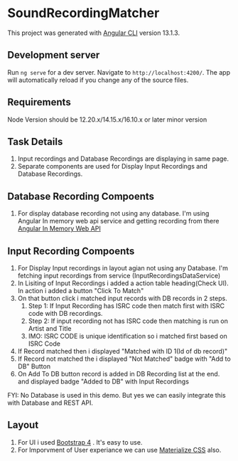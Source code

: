 # SoundRecordingMatcher

This project was generated with [Angular CLI](https://github.com/angular/angular-cli) version 13.1.3.

## Development server

Run `ng serve` for a dev server. Navigate to `http://localhost:4200/`. The app will automatically reload if you change any of the source files.

## Requirements
Node Version should be 12.20.x/14.15.x/16.10.x or later minor version

## Task Details
1. Input recordings and Database Recordings are displaying in same page.
2. Separate components are used for Display Input Recordings and Database Recordings.

## Database Recording Compoents
1. For display database recording not using any database. I'm using Angular In memory web api service and getting recording from there [Angular In Memory Web API](https://www.npmjs.com/package/angular-in-memory-web-api)

## Input Recording Compoents
1. For Display Input recordings in layout agian not using any Database. I'm fetching input recordings from service (InputRecordingsDataService)
2. In Lisiting of Input Recordings i added a action table heading(Check UI). In action i added a button "Click To Match"  
3. On that button click i matched input records with DB records in 2 steps.
    1. Step 1: If Input Recording has ISRC code then match first with ISRC code with DB recordings.
    2. Step 2: If input recording not has ISRC code then matching is run on Artist and Title 
    3. IMO: ISRC CODE is unique identification so i matched first based on ISRC Code
4. If Record matched then i displayed "Matched with ID 1(Id of db record)"
5. If Record not matched the i displayed "Not Matched" badge with "Add to DB" Button
6. On Add To DB button record is added in DB Recording list at the end. and displayed badge "Added to DB" with Input Recordings

FYI: No Database is used in this demo. But yes we can easily integrate this with Database and REST API.

## Layout
1. For UI i used [Bootstrap 4](https://getbootstrap.com/docs/4.0/getting-started/introduction/) . It's easy to use.
2. For Imporvment of User experiance we can use [Materialize CSS](https://materializecss.com/) also.
